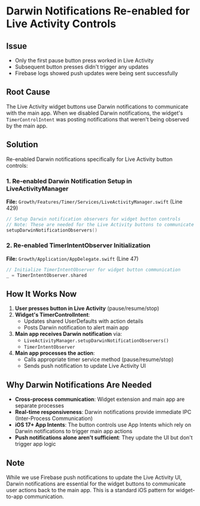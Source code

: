 # Darwin Notifications Re-enabled for Live Activity Controls

## Issue
- Only the first pause button press worked in Live Activity
- Subsequent button presses didn't trigger any updates
- Firebase logs showed push updates were being sent successfully

## Root Cause
The Live Activity widget buttons use Darwin notifications to communicate with the main app. When we disabled Darwin notifications, the widget's `TimerControlIntent` was posting notifications that weren't being observed by the main app.

## Solution
Re-enabled Darwin notifications specifically for Live Activity button controls:

### 1. Re-enabled Darwin Notification Setup in LiveActivityManager
**File:** `Growth/Features/Timer/Services/LiveActivityManager.swift` (Line 429)
```swift
// Setup Darwin notification observers for widget button controls
// Note: These are needed for the Live Activity buttons to communicate with the main app
setupDarwinNotificationObservers()
```

### 2. Re-enabled TimerIntentObserver Initialization
**File:** `Growth/Application/AppDelegate.swift` (Line 47)
```swift
// Initialize TimerIntentObserver for widget button communication
_ = TimerIntentObserver.shared
```

## How It Works Now

1. **User presses button in Live Activity** (pause/resume/stop)
2. **Widget's TimerControlIntent**:
   - Updates shared UserDefaults with action details
   - Posts Darwin notification to alert main app
3. **Main app receives Darwin notification** via:
   - `LiveActivityManager.setupDarwinNotificationObservers()`
   - `TimerIntentObserver` 
4. **Main app processes the action**:
   - Calls appropriate timer service method (pause/resume/stop)
   - Sends push notification to update Live Activity UI

## Why Darwin Notifications Are Needed

- **Cross-process communication**: Widget extension and main app are separate processes
- **Real-time responsiveness**: Darwin notifications provide immediate IPC (Inter-Process Communication)
- **iOS 17+ App Intents**: The button controls use App Intents which rely on Darwin notifications to trigger main app actions
- **Push notifications alone aren't sufficient**: They update the UI but don't trigger app logic

## Note
While we use Firebase push notifications to update the Live Activity UI, Darwin notifications are essential for the widget buttons to communicate user actions back to the main app. This is a standard iOS pattern for widget-to-app communication.